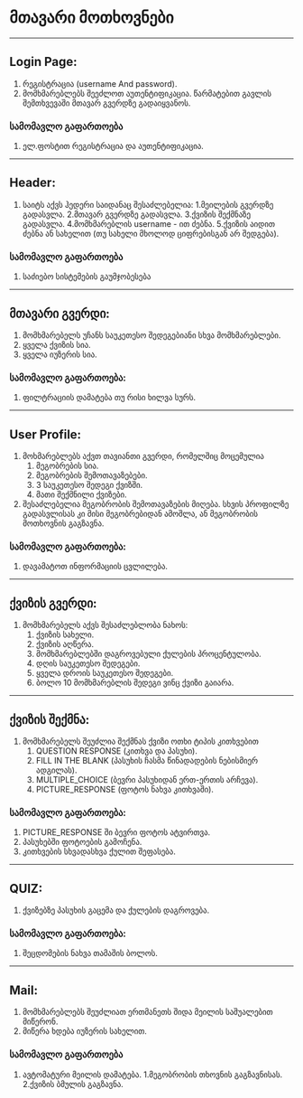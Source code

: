 # მთავარი მოთხოვნები

___

## Login Page:
1. რეგისტრაცია (username And password).
2. მომხმარებლებს შეეძლოთ აუთენტიფიკაცია. წარმატებით გავლის შემთხვევაში მთავარ გვერდზე 
გადაიყვანოს.

### სამომავლო გაფართოება

1. ელ.ფოსტით რეგისტრაცია და აუთენტიფიკაცია.
___

## Header:
1. საიტს აქვს ჰედერი საიდანაც შესაძლებელია:
    1.მეილების გვერდზე გადასვლა.
    2.მთავარ გვერდზე გადასვლა.
    3.ქვიზის შექმნაზე გადასვლა.
    4.მომხმარებლის username -  ით ძებნა.
    5.ქვიზის აიდით ძებნა  ან სახელით (თუ სახელი მხოლოდ ციფრებისგან არ შედგება).

### სამომავლო გაფართოება
1. საძიებო სისტემების გაუმჯობესება

___
## მთავარი გვერდი:
1. მომხმარებელს უჩანს საუკეთესო შედეგებიანი სხვა მომხმარებლები.
2. ყველა ქვიზის სია.
3. ყველა იუზერის სია.

### სამომავლო გაფართოება:
1. ფილტრაციის დამატება თუ რისი ხილვა სურს.

___

## User Profile:

1. მოხმარებლებს  აქვთ თავიანთი გვერდი, რომელშიც მოცემულია 
    1. მეგობრების სია.
    2. მეგობრების შემოთავაზებები.
    3. 3 საუკეთესო შედეგი ქვიზში.
    4. მათი შექმნილი ქვიზები.
2. შესაძლებელია მეგობრობის შემოთავაზების მიღება. სხვის პროფილზე გადასვლისას კი მისი მეგობრებიდან ამოშლა, ან მეგობრობის მოთხოვნის გაგზავნა.

### სამომავლო გაფართოება:
1. დავამატოთ  ინფორმაციის ცვლილება.
 
___

## ქვიზის გვერდი:
1. მომხმარებელს აქვს შესაძლებლობა ნახოს:
    1. ქვიზის სახელი.
    2. ქვიზის აღწერა.
    3. მომხმარებლებში დაგროვებული ქულების პროცენტულობა.
    4. დღის საუკეთესო შედეგები.
    5. ყველა დროის საუკეთესო შედეგები.
    6. ბოლო 10 მომხმარებლის შედეგი ვინც ქვიზი გაიარა.
___

## ქვიზის შექმნა:

1. მომხმარებელს შეუძლია შექმნას ქვიზი ოთხი ტიპის კითხვებით 
    1.    QUESTION RESPONSE (კითხვა და პასუხი).
    2.    FILL IN THE BLANK (პასუხის ჩასმა წინადადების ნებისმიერ ადგილას).
    3.    MULTIPLE_CHOICE (ბევრი პასუხიდან ერთ-ერთის არჩევა).
    4.    PICTURE_RESPONSE (ფოტოს ნახვა კითხვაში).

### სამომავლო გაფართოება:
1. PICTURE_RESPONSE ში ბევრი ფოტოს ატვირთვა.
2. პასუხებში ფოტოების გამოჩენა.
3. კითხვების სხვადასხვა ქულით შეფასება.
___

## QUIZ:
1. ქვიზებზე პასუხის გაცემა და ქულების დაგროვება.

### სამომავლო გაფართოება:
1. შეცდომების ნახვა თამაშის ბოლოს.
___

## Mail:
1. მომხმარებლებს შეუძლიათ ერთმანეთს შიდა მეილის საშუალებით მიწერონ.
2. მიწერა ხდება იუზერის სახელით.

### სამომავლო გაფართოება
1. ავტომატური მეილის დამატება.
    1.მეგობრობის თხოვნის გაგზავნისას.
    2.ქვიზის ბმულის გაგზავნა.


